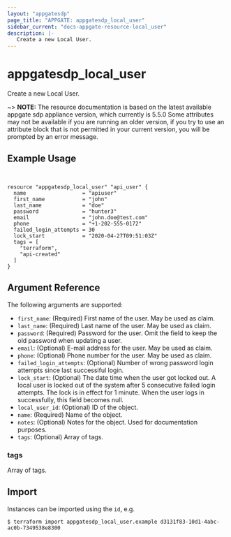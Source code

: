 ```yaml
---
layout: "appgatesdp"
page_title: "APPGATE: appgatesdp_local_user"
sidebar_current: "docs-appgate-resource-local_user"
description: |-
   Create a new Local User.
---
```


# appgatesdp_local_user

Create a new Local User.

~> **NOTE:**  The resource documentation is based on the latest available appgate sdp appliance version, which currently is 5.5.0
Some attributes may not be available if you are running an older version, if you try to use an attribute block that is not permitted in your current version, you will be prompted by an error message.


## Example Usage

```hcl


resource "appgatesdp_local_user" "api_user" {
  name                  = "apiuser"
  first_name            = "john"
  last_name             = "doe"
  password              = "hunter3"
  email                 = "john.doe@test.com"
  phone                 = "+1-202-555-0172"
  failed_login_attempts = 30
  lock_start            = "2020-04-27T09:51:03Z"
  tags = [
    "terraform",
    "api-created"
  ]
}

```


## Argument Reference

The following arguments are supported:


* `first_name`: (Required) First name of the user. May be used as claim.
* `last_name`: (Required) Last name of the user. May be used as claim.
* `password`: (Required) Password for the user. Omit the field to keep the old password when updating a user.
* `email`: (Optional) E-mail address for the user. May be used as claim.
* `phone`: (Optional) Phone number for the user. May be used as claim.
* `failed_login_attempts`: (Optional) Number of wrong password login attempts since last successiful login.
* `lock_start`: (Optional) The date time when the user got locked out. A local user is locked out of the system after 5 consecutive failed login attempts. The lock is in effect for 1 minute. When the user logs in successfully, this field becomes null.
* `local_user_id`: (Optional) ID of the object.
* `name`: (Required) Name of the object.
* `notes`: (Optional) Notes for the object. Used for documentation purposes.
* `tags`: (Optional) Array of tags.


### tags
Array of tags.




## Import

Instances can be imported using the `id`, e.g.

```
$ terraform import appgatesdp_local_user.example d3131f83-10d1-4abc-ac0b-7349538e8300
```
